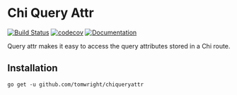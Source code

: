 # Chi Query Attr

[![Build Status](https://travis-ci.org/TomWright/chiqueryattr.svg?branch=master)](https://travis-ci.org/TomWright/chiqueryattr)
[![codecov](https://codecov.io/gh/TomWright/chiqueryattr/branch/master/graph/badge.svg)](https://codecov.io/gh/TomWright/chiqueryattr)
[![Documentation](https://godoc.org/github.com/TomWright/chiqueryattr?status.svg)](https://godoc.org/github.com/TomWright/chiqueryattr)

Query attr makes it easy to access the query attributes stored in a Chi route.

## Installation

```
go get -u github.com/tomwright/chiqueryattr
```

